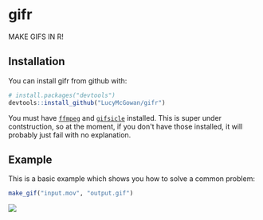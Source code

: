 
<!-- README.md is generated from README.Rmd. Please edit that file -->
gifr
====

MAKE GIFS IN R!

Installation
------------

You can install gifr from github with:

``` r
# install.packages("devtools")
devtools::install_github("LucyMcGowan/gifr")
```

You must have [`ffmpeg`](https://www.ffmpeg.org) and [`gifsicle`](https://www.lcdf.org/gifsicle/) installed. This is super under contstruction, so at the moment, if you don't have those installed, it will probably just fail with no explanation.

Example
-------

This is a basic example which shows you how to solve a common problem:

``` r
make_gif("input.mov", "output.gif")
```

![](https://thesavvyreader2014.files.wordpress.com/2016/07/excited.gif)
